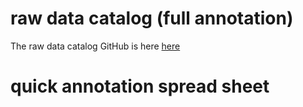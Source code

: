 # raw data catalog (full annotation)

The raw data catalog GitHub is here [here](https://pytorch.org/get-started/locally)

# quick annotation spread sheet



